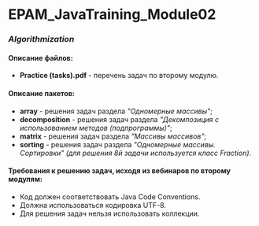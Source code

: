 # EPAM_JavaTraining_Module02
### _Algorithmization_

#### Описание файлов:
+ **Practice (tasks).pdf** - перечень задач по второму модулю.

#### Описание пакетов:
+ **array** - решения задач раздела _"Одномерные массивы"_;
+ **decomposition** - решения задач раздела _"Декомпозиция с использованием методов (подпрограммы)"_;
+ **matrix** - решения задач раздела _"Массивы массивов"_;
+ **sorting** - решения задач раздела _"Одномерные массивы. Сортировки" (для решения 8й задачи используется класс Fraction)_.

#### Требования к решению задач, исходя из вебинаров по второму модулям:
+ Код должен соответствовать Java Code Conventions.
+ Должна использоваться кодировка UTF-8.
+ Для решения задач нельзя использовать коллекции.
